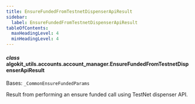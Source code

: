 ```yaml
---
title: EnsureFundedFromTestnetDispenserApiResult
sidebar:
  label: EnsureFundedFromTestnetDispenserApiResult
tableOfContents:
  maxHeadingLevel: 4
  minHeadingLevel: 4
---
```


#### _class_ algokit_utils.accounts.account_manager.EnsureFundedFromTestnetDispenserApiResult

Bases: `_CommonEnsureFundedParams`

Result from performing an ensure funded call using TestNet dispenser API.
